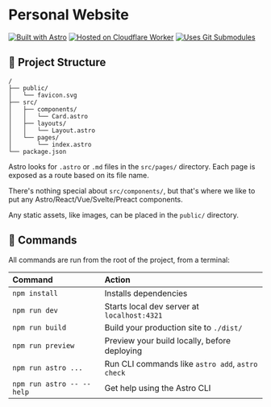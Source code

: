 # Personal Website

[![Built with Astro](https://astro.badg.es/v2/built-with-astro/tiny.svg)](https://docs.astro.build)
[![Hosted on Cloudflare Worker](https://img.shields.io/badge/Hosted%20on-Cloudflare%20Worker-FBAD41?logo=cloudflare&color=F6821F&labelColor=azure&logoColor=FBAD41)](https://developers.cloudflare.com/workers/)
[![Uses Git Submodules](https://img.shields.io/badge/Git%20Submodules-azure?logo=git&logoColor=red)](https://git-scm.com/book/en/v2/Git-Tools-Submodules)

## 🚀 Project Structure

```text
/
├── public/
│   └── favicon.svg
├── src/
│   ├── components/
│   │   └── Card.astro
│   ├── layouts/
│   │   └── Layout.astro
│   └── pages/
│       └── index.astro
└── package.json
```

Astro looks for `.astro` or `.md` files in the `src/pages/` directory. Each page is exposed as a route based on its file name.

There's nothing special about `src/components/`, but that's where we like to put any Astro/React/Vue/Svelte/Preact components.

Any static assets, like images, can be placed in the `public/` directory.

## 🧞 Commands

All commands are run from the root of the project, from a terminal:

| Command                   | Action                                           |
| :------------------------ | :----------------------------------------------- |
| `npm install`             | Installs dependencies                            |
| `npm run dev`             | Starts local dev server at `localhost:4321`      |
| `npm run build`           | Build your production site to `./dist/`          |
| `npm run preview`         | Preview your build locally, before deploying     |
| `npm run astro ...`       | Run CLI commands like `astro add`, `astro check` |
| `npm run astro -- --help` | Get help using the Astro CLI                     |
